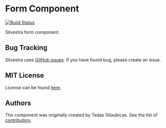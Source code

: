 Form Component
====

[![Build Status](https://travis-ci.org/Silvestra/Form.svg?branch=master)](https://travis-ci.org/Silvestra/Form)

Silvestra form component.

Bug Tracking
---------

Silvestra uses [GitHub issues](https://github.com/Silvestra/Silvestra/issues). If you have found bug, please create an issue.

MIT License
---------

License can be found [here](https://github.com/Silvestra/Form/blob/master/LICENSE).

Authors
---------

The component was originally created by Tadas Gliaubicas. See the list of [contributors](https://github.com/Silvestra/Form/contributors).
